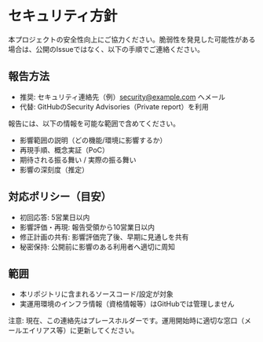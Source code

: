 # セキュリティ方針

本プロジェクトの安全性向上にご協力ください。脆弱性を発見した可能性がある場合は、公開のIssueではなく、以下の手順でご連絡ください。

## 報告方法

- 推奨: セキュリティ連絡先（例）security@example.com へメール
- 代替: GitHubのSecurity Advisories（Private report）を利用

報告には、以下の情報を可能な範囲で含めてください。

- 影響範囲の説明（どの機能/環境に影響するか）
- 再現手順、概念実証（PoC）
- 期待される振る舞い / 実際の振る舞い
- 影響の深刻度（推定）

## 対応ポリシー（目安）

- 初回応答: 5営業日以内
- 影響評価・再現: 報告受領から10営業日以内
- 修正計画の共有: 影響評価完了後、早期に見通しを共有
- 秘密保持: 公開前に影響のある利用者へ適切に周知

## 範囲

- 本リポジトリに含まれるソースコード/設定が対象
- 実運用環境のインフラ情報（資格情報等）はGitHubでは管理しません

注意: 現在、この連絡先はプレースホルダーです。運用開始時に適切な窓口（メールエイリアス等）に更新してください。
